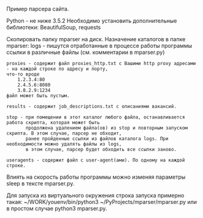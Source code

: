 Пример парсера сайта.

Python - не ниже 3.5.2
Необходимо установить дополнительные библиотеки:
    BeautifulSoup, requests

Скопировать папку mparser  на диск.
Назначение каталогов в папке mparser:
    logs - пишутся отработанные в процессе работы программы ссылки в различные файлы (см. комментарии в mparser.py)

    proxies - содержит файл proxies_http.txt с Вашими http proxy адресами - на каждой строке по адресу и порту,
    что-то вроде
        1.2.3.4:80
        2.4.5.6:8080
        3.8.2.9:1234
    файл может быть пустым.

    results - содержит job_descriptions.txt с описаниями вакансий.

    stop - при помещении в этот каталог любого файла, останавливается работа скрипта, которая может быть
           продолжена удалением файла(ов) из stop и повторным запуском скрипта. В этом случае, парсер не обходит,
           ранее пройденные ссылки из файлов каталога logs. При необходимости можно удалять файлы из logs,
           в этом случае, парсер будет обходить все ссылки заново.

    useragents - содержит файл с user-agent(ами). По одному на каждой строке.


Влиять на скорость работы программы можно изменяя параметры sleep в тексте mparser.py.

Для запуска из виртуального окружения строка запуска примерно такая:
~/WORK/youenv/bin/python3 ~/PyProjects/mparser/mparser.py
или в простом случае python3 mparser.py.







